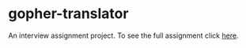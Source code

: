 # gopher-translator

An interview assignment project.
To see the full assignment click [here](ASSIGNMENT.md).